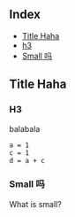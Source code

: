 ## Index
 - [Title Haha](#title-haha)
  - [h3](#h3)
  - [Small 吗](#small-吗)

## Title Haha
### H3

balabala

    a = 1
    c = 1
    d = a + c

### Small 吗

What is small?
